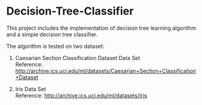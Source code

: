 # Decision-Tree-Classifier
This project includes the implementation of decision tree learning algorithm and a simple decision tree classifier.

The algorithm is tested on two dataset:
1. Caesarian Section Classification Dataset Data Set\
Reference: http://archive.ics.uci.edu/ml/datasets/Caesarian+Section+Classification+Dataset

2. Iris Data Set\
Reference: http://archive.ics.uci.edu/ml/datasets/Iris
